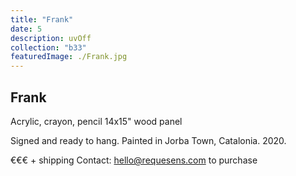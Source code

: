 ```yaml
---
title: "Frank"
date: 5
description: uvOff
collection: "b33"
featuredImage: ./Frank.jpg
---
```


## Frank

Acrylic, crayon, pencil
14x15" wood panel

Signed and ready to hang.
Painted in Jorba Town, Catalonia. 2020.

€€€ + shipping
Contact: hello@requesens.com to purchase